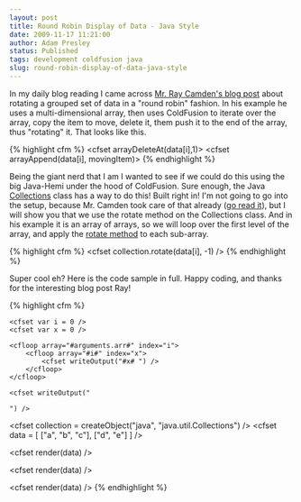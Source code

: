 ```yaml
---
layout: post
title: Round Robin Display of Data - Java Style
date: 2009-11-17 11:21:00
author: Adam Presley
status: Published
tags: development coldfusion java
slug: round-robin-display-of-data-java-style
---
```


In my daily blog reading I came across [Mr. Ray Camden's blog post](http://www.coldfusionjedi.com/index.cfm/2009/11/17/Ask-a-Jedi-Round-robin-display-of-data)
about rotating a grouped set of data in a "round robin" fashion. In his
example he uses a multi-dimensional array, then uses ColdFusion to
iterate over the array, copy the item to move, delete it, them push it
to the end of the array, thus "rotating" it. That looks like this.

{% highlight cfm %}
<cfloop index="i" from="1" to="#arrayLen(data)#">
	<cfset movingItem = data[i][1]>
	<cfset arrayDeleteAt(data[i],1)>
	<cfset arrayAppend(data[i], movingItem)>
</cfloop>
{% endhighlight %}

Being the giant nerd that I am I wanted to see if we could do this using
the big Java-Hemi under the hood of ColdFusion. Sure enough, the Java
[Collections](http://java.sun.com/j2se/1.4.2/docs/api/java/util/Collections.html)
class has a way to do this! Built right in! I'm not
going to go into the setup, because Mr. Camden took care of that already
([go read it](http://www.coldfusionjedi.com/index.cfm/2009/11/17/Ask-a-Jedi-Round-robin-display-of-data)),
but I will show you that we use the rotate method on the Collections class. And in his example
it is an array of arrays, so we will loop over the first level of the
array, and apply the [rotate method](http://java.sun.com/j2se/1.4.2/docs/api/java/util/Collections.html#rotate%28java.util.List,%20int%29) to each sub-array.

{% highlight cfm %}
<cfloop from="1" to="#arrayLen(data)#" index="i">
	<cfset collection.rotate(data[i], -1) />
</cfloop>
{% endhighlight %}

Super cool eh? Here is the code sample in full. Happy coding, and thanks
for the interesting blog post Ray!

{% highlight cfm %}
<cffunction name="render" returntype="void" access="public" output="true">
	<cfargument name="arr" type="array" required="true" />

	<cfset var i = 0 />
	<cfset var x = 0 />

	<cfloop array="#arguments.arr#" index="i">
		<cfloop array="#i#" index="x">
			<cfset writeOutput("#x# ") />
		</cfloop>
	</cfloop>

	<cfset writeOutput("

	") />
</cffunction>


<cfset collection = createObject("java", "java.util.Collections") />
<cfset data = [
	["a", "b", "c"],
	["d", "e"]
] />

<!---
	Display the original data array
--->
<cfset render(data) />

<!---
	Rotate the arrays
--->
<cfloop from="1" to="#arrayLen(data)#" index="i">
	<cfset collection.rotate(data[i], -1) />
</cfloop>

<cfset render(data) />


<!---
	Rotate the arrays... again
--->
<cfloop from="1" to="#arrayLen(data)#" index="i">
	<cfset collection.rotate(data[i], -1) />
</cfloop>

<cfset render(data) />
{% endhighlight %}